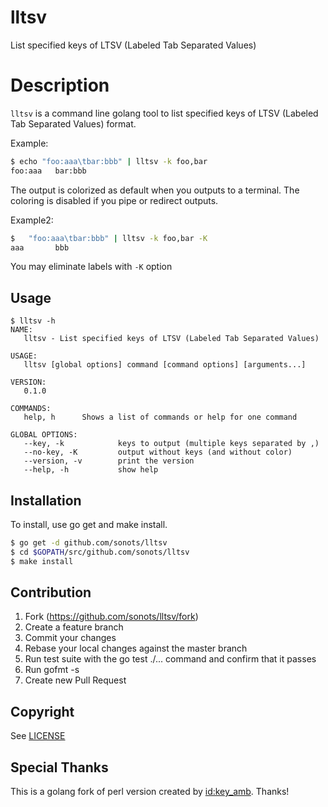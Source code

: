 # lltsv

List specified keys of LTSV (Labeled Tab Separated Values)

# Description

`lltsv` is a command line golang tool to list specified keys of LTSV (Labeled Tab Separated Values) format.

Example: 

```bash
$ echo "foo:aaa\tbar:bbb" | lltsv -k foo,bar
foo:aaa   bar:bbb
```

The output is colorized as default when you outputs to a terminal. 
The coloring is disabled if you pipe or redirect outputs.

Example2:

```bash
$	"foo:aaa\tbar:bbb" | lltsv -k foo,bar -K
aaa       bbb
```

You may eliminate labels with `-K` option


## Usage

```
$ lltsv -h
NAME:
   lltsv - List specified keys of LTSV (Labeled Tab Separated Values)

USAGE:
   lltsv [global options] command [command options] [arguments...]

VERSION:
   0.1.0

COMMANDS:
   help, h      Shows a list of commands or help for one command

GLOBAL OPTIONS:
   --key, -k            keys to output (multiple keys separated by ,)
   --no-key, -K         output without keys (and without color)
   --version, -v        print the version
   --help, -h           show help
```

## Installation

To install, use go get and make install.

```bash
$ go get -d github.com/sonots/lltsv
$ cd $GOPATH/src/github.com/sonots/lltsv
$ make install 
```

## Contribution

1. Fork (https://github.com/sonots/lltsv/fork)
2. Create a feature branch
3. Commit your changes
4. Rebase your local changes against the master branch
5. Run test suite with the go test ./... command and confirm that it passes
6. Run gofmt -s
7. Create new Pull Request

## Copyright

See [LICENSE](./LICENSE)

## Special Thanks

This is a golang fork of perl version created by [id:key_amb](http://keyamb.hatenablog.com/). Thanks!
